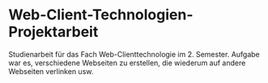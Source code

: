 # Web-Client-Technologien-Projektarbeit
Studienarbeit für das Fach Web-Clienttechnologie im 2. Semester. Aufgabe war es, verschiedene Webseiten zu erstellen, die wiederum auf andere Webseiten verlinken usw.
